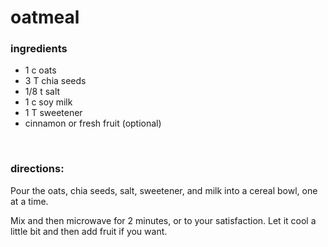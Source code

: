 # oatmeal

### ingredients
- 1 c oats
- 3 T chia seeds
- 1/8 t salt
- 1 c soy milk
- 1 T sweetener
- cinnamon or fresh fruit (optional)

<br>

### directions:

Pour the oats, chia seeds, salt, sweetener, and milk into a cereal bowl, one at a time.

Mix and then microwave for 2 minutes, or to your satisfaction. Let it cool a little bit and then add fruit if you want.
